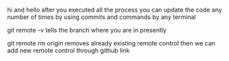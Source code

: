 hi and hello
after you executed all the process you can update the code any number of times by using commits and commands by any terminal

git remote -v tells the branch where you are in presently

git remote rm origin removes already existing remote control 
then we can add new remote control through github link
